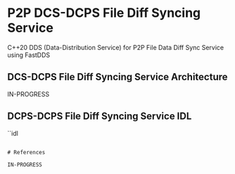 # P2P DCS-DCPS File Diff Syncing Service
C++20 DDS (Data-Distribution Service) for P2P File Data Diff Sync Service using FastDDS

## DCS-DCPS File Diff Syncing Service Architecture

IN-PROGRESS


## DCPS-DCPS File Diff Syncing Service IDL

``idl

```

# References

IN-PROGRESS



